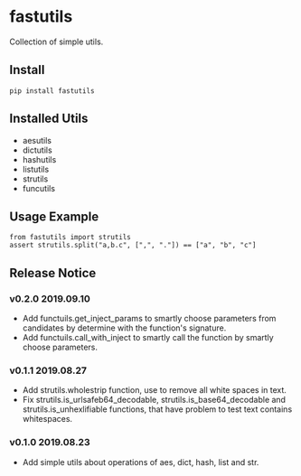 # fastutils

Collection of simple utils.

## Install

```
pip install fastutils
```

## Installed Utils

- aesutils
- dictutils
- hashutils
- listutils
- strutils
- funcutils

## Usage Example

```
from fastutils import strutils
assert strutils.split("a,b.c", [",", "."]) == ["a", "b", "c"]
```



## Release Notice

### v0.2.0 2019.09.10

- Add functuils.get_inject_params to smartly choose parameters from candidates by determine with the function's signature.
- Add functuils.call_with_inject to smartly call the function by smartly choose parameters.

### v0.1.1 2019.08.27

- Add strutils.wholestrip function, use to remove all white spaces in text.
- Fix strutils.is_urlsafeb64_decodable, strutils.is_base64_decodable and strutils.is_unhexlifiable functions, that have problem to test text contains whitespaces.

### v0.1.0 2019.08.23

- Add simple utils about operations of aes, dict, hash, list and str.
